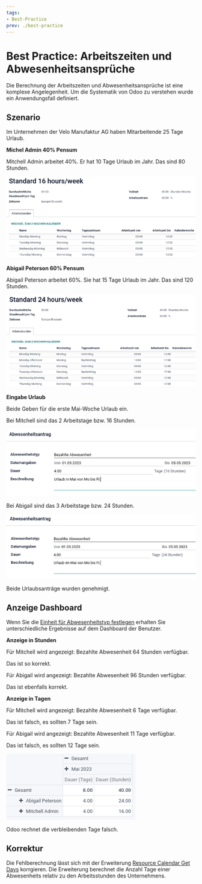 ```yaml
---
tags:
- Best-Practice
prev: ./best-practice
---
```

# Best Practice: Arbeitszeiten und Abwesenheitsansprüche

Die Berechnung der Arbeitszeiten und Abwesenheitsansprüche ist eine komplexe Angelegenheit. Um die Systematik von Odoo zu verstehen wurde ein Anwendungsfall definiert.

## Szenario

Im Unternehmen der Velo Manufaktur AG haben Mitarbeitende 25 Tage Urlaub.

**Michel Admin 40% Pensum**

Mitchell Admin arbeitet 40%.  Er hat 10 Tage Urlaub im Jahr. Das sind 80 Stunden.

![](assets/Best%20Practice%20Arbeitszeiten%2040.png)

**Abigail Peterson 60% Pensum**

Abigail Peterson arbeitet 60%. Sie hat 15 Tage Urlaub im Jahr. Das sind 120 Stunden.

![](assets/Best%20Practice%20Arbeitszeiten%2060.png)

**Eingabe Urlaub**

Beide Geben für die erste Mai-Woche Urlaub ein.

Bei Mitchell sind das 2 Arbeitstage bzw. 16 Stunden.

![](assets/Best%20Practice%20Arbeitszeiten%20Urlaub%2016.png)

Bei Abigail sind das 3 Arbeitstage bzw. 24 Stunden.

![](assets/Best%20Practice%20Arbeitszeiten%20Urlaub%2024.png)

Beide Urlaubsanträge wurden genehmigt.

## Anzeige Dashboard

Wenn Sie die [Einheit für Abwesenheitstyp festlegen](Abwesenheit.md#Einheit%20für%20Abwesenheitstyp%20festlegen) erhalten Sie unterschiedliche Ergebnisse auf dem Dashboard der Benutzer.

**Anzeige in Stunden**

Für Mitchell wird angezeigt: Bezahlte Abwesenheit 64 Stunden verfügbar.

Das ist so korrekt.

Für Abigail wird angezeigt: Bezahlte Abwesenheit 96 Stunden verfügbar.

Das ist ebenfalls korrekt.

**Anzeige in Tagen**

Für Mitchell wird angezeigt: Bezahlte Abwesenheit 6 Tage verfügbar.

Das ist falsch, es sollten 7 Tage sein.

Für Abigail wird angezeigt: Bezahlte Abwesenheit 11 Tage verfügbar.

Das ist falsch, es sollten 12 Tage sein.

![](assets/Best%20Practice%20Abwesenheit%20Berechnung.png)

Odoo rechnet die verbleibenden Tage falsch.

## Korrektur

Die Fehlberechnung lässt sich mit der Erweiterung [Resource Calendar Get Days](Resource%20Calendar%20Get%20Days.md) korrgieren. Die Erweiterung berechnet die Anzahl Tage einer Abwesenheits relativ zu den Arbeitsstunden des Unternehmens.
